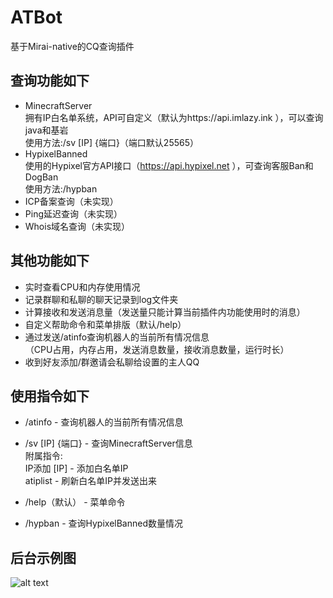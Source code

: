 # ATBot
基于Mirai-native的CQ查询插件

## 查询功能如下
- MinecraftServer<br>
 拥有IP白名单系统，API可自定义（默认为https://api.imlazy.ink ），可以查询java和基岩<br>
 使用方法:/sv [IP] {端口}（端口默认25565）
- HypixelBanned<br> 
使用的Hypixel官方API接口（https://api.hypixel.net ），可查询客服Ban和DogBan<br>
使用方法:/hypban
- ICP备案查询（未实现）
- Ping延迟查询（未实现）
- Whois域名查询（未实现）

## 其他功能如下
- 实时查看CPU和内存使用情况
- 记录群聊和私聊的聊天记录到log文件夹
- 计算接收和发送消息量（发送量只能计算当前插件内功能使用时的消息）
- 自定义帮助命令和菜单排版（默认/help）
- 通过发送/atinfo查询机器人的当前所有情况信息<br>
（CPU占用，内存占用，发送消息数量，接收消息数量，运行时长）
- 收到好友添加/群邀请会私聊给设置的主人QQ

## 使用指令如下
- /atinfo - 查询机器人的当前所有情况信息
- /sv [IP] {端口} - 查询MinecraftServer信息<br>
附属指令:<br>
IP添加 [IP] - 添加白名单IP<br>
atiplist - 刷新白名单IP并发送出来<br>

- /help（默认） - 菜单命令
- /hypban - 查询HypixelBanned数量情况

## 后台示例图
![alt text](https://s1.ax1x.com/2022/08/31/v4zSL6.png)
